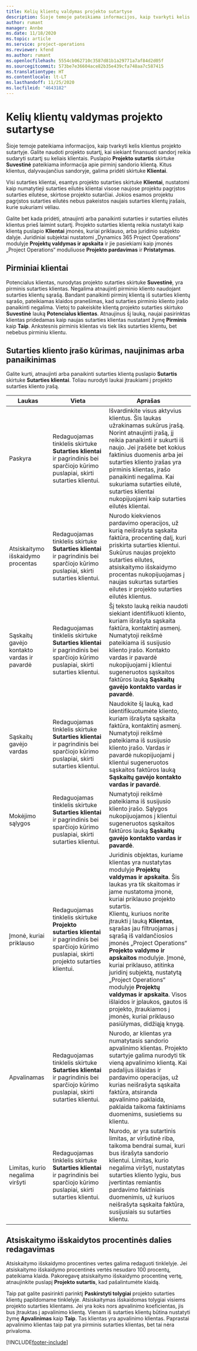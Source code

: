 ```yaml
---
title: Kelių klientų valdymas projekto sutartyse
description: Šioje temoje pateikiama informacijos, kaip tvarkyti kelis klientus projekto sutartyje.
author: rumant
manager: Annbe
ms.date: 11/18/2020
ms.topic: article
ms.service: project-operations
ms.reviewer: kfend
ms.author: rumant
ms.openlocfilehash: 5554cb062710c3587d81b1a29771a7af84d2d05f
ms.sourcegitcommit: 573be7e36604ace82b35e439cfa748aa7c587415
ms.translationtype: HT
ms.contentlocale: lt-LT
ms.lasthandoff: 11/25/2020
ms.locfileid: "4643182"
---
```

# <a name="manage-multiple-customers-on-project-contracts"></a>Kelių klientų valdymas projekto sutartyse

Šioje temoje pateikiama informacijos, kaip tvarkyti kelis klientus projekto sutartyje. Galite naudoti projekto sutartį, kai siekiant finansuoti sandorį reikia sudaryti sutartį su keliais klientais. Puslapio **Projekto sutartis** skirtuke **Suvestinė** pateikiama informacija apie pirminį sandorio klientą. Kitus klientus, dalyvaujančius sandoryje, galima pridėti skirtuke **Klientai**.

Visi sutarties klientai, esantys projekto sutarties skirtuke **Klientai**, nustatomi kaip numatytieji sutarties eilutės klientai visose naujose projektu pagrįstos sutarties eilutėse, skirtose projekto sutarčiai. Jokios esamos projektu pagrįstos sutarties eilutės nebus pakeistos naujais sutarties klientų įrašais, kurie sukuriami vėliau.

Galite bet kada pridėti, atnaujinti arba panaikinti sutarties ir sutarties eilutės klientus prieš laimint sutartį. Projekto sutarties klientą reikia nustatyti kaip klientą puslapio **Klientai** įmonės, kuriai priklauso, arba juridinio subjekto dalyje. Juridiniai subjektai nustatomi „Dynamics 365 Project Operations“ modulyje **Projektų valdymas ir apskaita** ir jie pasiekiami kaip įmonės „Project Operations“ moduliuose **Projekto pardavimas** ir **Pristatymas**.

## <a name="primary-customers"></a>Pirminiai klientai

Potencialus klientas, nurodytas projekto sutarties skirtuke **Suvestinė**, yra pirminis sutarties klientas. Negalima atnaujinti pirminio kliento naudojant sutarties klientų sąrašą. Bandant panaikinti pirminį klientą iš sutarties klientų sąrašo, pateikiamas klaidos pranešimas, kad sutarties pirminio kliento įrašo panaikinti negalima. Vietoj to pakeiskite klientą projekto sutarties skirtuko **Suvestinė** lauką **Potencialus klientas**. Atnaujinus šį lauką, naujai pasirinktas klientas pridedamas kaip naujas sutarties klientas nustatant žymę **Pirminis** kaip **Taip**. Ankstesnis pirminis klientas vis tiek liks sutarties klientu, bet nebebus pirminiu klientu.

## <a name="create-update-or-delete-a-contract-customer-record"></a>Sutarties kliento įrašo kūrimas, naujinimas arba panaikinimas

Galite kurti, atnaujinti arba panaikinti sutarties klientą puslapio **Sutartis** skirtuke **Sutarties klientai**. Toliau nurodyti laukai įtraukiami į projekto sutarties kliento įrašą.

| **Laukas** | **Vieta** | **Aprašas** | 
| --- | --- | --- | 
| Paskyra | Redaguojamas tinklelis skirtuke **Sutarties klientai** ir pagrindinis bei sparčiojo kūrimo puslapiai, skirti sutarties klientui. | Išvardinkite visus aktyvius klientus. Šis laukas užrakinamas sukūrus įrašą. Norint atnaujinti įrašą, jį reikia panaikinti ir sukurti iš naujo. Jei įrašėte bet kokius faktinius duomenis arba jei sutarties kliento įrašas yra pirminis klientas, įrašo panaikinti negalima. Kai sukuriama sutarties eilutė, sutarties klientai nukopijuojami kaip sutarties eilutės klientai. |
| Atsiskaitymo išskaidymo procentas | Redaguojamas tinklelis skirtuke **Sutarties klientai** ir pagrindinis bei sparčiojo kūrimo puslapiai, skirti sutarties klientui. | Nurodo kiekvienos pardavimo operacijos, už kurią neišrašyta sąskaita faktūra, procentinę dalį, kuri priskirta sutarties klientui. Sukūrus naujas projekto sutarties eilutes, atsiskaitymo išskaidymo procentas nukopijuojamas į naujas sukurtas sutarties eilutes ir projekto sutarties eilutės klientus. |
| Sąskaitų gavėjo kontakto vardas ir pavardė | Redaguojamas tinklelis skirtuke **Sutarties klientai** ir pagrindinis bei sparčiojo kūrimo puslapiai, skirti sutarties klientui. | Šį teksto lauką reikia naudoti siekiant identifikuoti kliento, kuriam išrašyta sąskaita faktūra, kontaktinį asmenį. Numatytoji reikšmė pateikiama iš susijusio kliento įrašo. Kontakto vardas ir pavardė nukopijuojami į klientui sugeneruotos sąskaitos faktūros lauką **Sąskaitų gavėjo kontakto vardas ir pavardė**. |
| Sąskaitų gavėjo vardas | Redaguojamas tinklelis skirtuke **Sutarties klientai** ir pagrindinis bei sparčiojo kūrimo puslapiai, skirti sutarties klientui. | Naudokite šį lauką, kad identifikuotumėte kliento, kuriam išrašyta sąskaita faktūra, kontaktinį asmenį. Numatytoji reikšmė pateikiama iš susijusio kliento įrašo. Vardas ir pavardė nukopijuojami į klientui sugeneruotos sąskaitos faktūros lauką **Sąskaitų gavėjo kontakto vardas ir pavardė**. |
| Mokėjimo sąlygos | Redaguojamas tinklelis skirtuke **Sutarties klientai** ir pagrindinis bei sparčiojo kūrimo puslapiai, skirti sutarties klientui. | Numatytoji reikšmė pateikiama iš susijusio kliento įrašo. Sąlygos nukopijuojamos į klientui sugeneruotos sąskaitos faktūros lauką **Sąskaitų gavėjo kontakto vardas ir pavardė**. |
| Įmonė, kuriai priklauso | Redaguojamas tinklelis skirtuke **Projekto sutarties klientai** ir pagrindinis bei sparčiojo kūrimo puslapiai, skirti projekto sutarties klientui. | Juridinis objektas, kuriame klientas yra nustatytas modulyje **Projektų valdymas ir apskaita**. Šis laukas yra tik skaitomas ir jame nustatoma įmonė, kuriai priklauso projekto sutartis.</br>Klientų, kuriuos norite įtraukti į lauką **Klientas**, sąrašas jau filtruojamas į sąrašą iš valdančiosios įmonės „Project Operations“ **Projekto valdymo ir apskaitos** modulyje. Įmonė, kuriai priklauso, atitinka juridinį subjektą, nustatytą „Project Operations“ modulyje **Projektų valdymas ir apskaita**. Visos išlaidos ir įplaukos, gautos iš projekto, įtraukiamos į įmonės, kuriai priklauso pasiūlymas, didžiąją knygą. |
| Apvalinamas | Redaguojamas tinklelis skirtuke **Sutarties klientai** ir pagrindinis bei sparčiojo kūrimo puslapiai, skirti sutarties klientui. | Nurodo, ar klientas yra numatytasis sandorio apvalinimo klientas. Projekto sutartyje galima nurodyti tik vieną apvalinimo klientą. Kai padalijus išlaidas ir pardavimo operacijas, už kurias neišrašyta sąskaita faktūra, atsiranda apvalinimo paklaida, paklaida taikoma faktiniams duomenims, susietiems su klientu. |
| Limitas, kurio negalima viršyti | Redaguojamas tinklelis skirtuke **Sutarties klientai** ir pagrindinis bei sparčiojo kūrimo puslapiai, skirti sutarties klientui. | Nurodo, ar yra sutartinis limitas, ar viršutinė riba, taikoma bendrai sumai, kuri bus išrašyta sandorio klientui. Limitas, kurio negalima viršyti, nustatytas sutarties kliento lygiu, bus įvertintas remiantis pardavimo faktiniais duomenimis, už kuriuos neišrašyta sąskaita faktūra, susijusiais su sutarties klientu. |

## <a name="edit-billing-split-percentages"></a>Atsiskaitymo išskaidytos procentinės dalies redagavimas

Atsiskaitymo išskaidymo procentines vertes galima redaguoti tinklelyje. Jei atsiskaitymo išskaidymo procentinės vertės nesudaro 100 procentų, pateikiama klaida. Pakoregavę atsiskaitymo išskaidymo procentinę vertę, atnaujinkite puslapį **Projekto sutartis**, kad pašalintumėte klaidą.

Taip pat galite pasirinkti parinktį **Paskirstyti tolygiai** projekto sutarties klientų papildomame tinklelyje. Atsiskaitymas išskaidomas tolygiai visiems projekto sutarties klientams. Jei yra koks nors apvalinimo koeficientas, jis bus įtrauktas į apvalinimo klientą. Vienam iš sutarties klientų būtina nustatyti žymę **Apvalinimas** kaip **Taip**. Tas klientas yra apvalinimo klientas. Paprastai apvalinimo klientas taip pat yra pirminis sutarties klientas, bet tai nėra privaloma.


[!INCLUDE[footer-include](../includes/footer-banner.md)]
